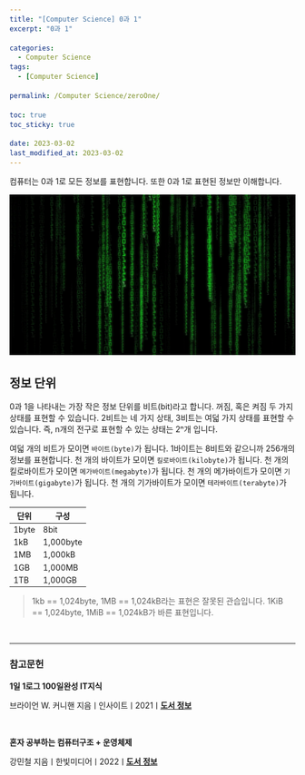 ```yaml
---
title: "[Computer Science] 0과 1"
excerpt: "0과 1"

categories:
  - Computer Science
tags:
  - [Computer Science]

permalink: /Computer Science/zeroOne/

toc: true
toc_sticky: true

date: 2023-03-02
last_modified_at: 2023-03-02
---
```


컴퓨터는 0과 1로 모든 정보를 표현합니다. 또한 0과 1로 표현된 정보만 이해합니다.

![zeroOne](/assets/images/posts_img/zeroOne.png)

## 정보 단위

0과 1을 나타내는 가장 작은 정보 단위를 비트(bit)라고 합니다. 꺼짐, 혹은 켜짐 두 가지 상태를 표현할 수 있습니다. 2비트는 네 가지 상태, 3비트는 여덟 가지 상태를 표현할 수 있습니다. 즉, n개의 전구로 표현할 수 있는 상태는 2ⁿ개 입니다.

여덟 개의 비트가 모이면 `바이트(byte)`가 됩니다. 1바이트는 8비트와 같으니까 256개의 정보를 표현합니다. 천 개의 바이트가 모이면 `킬로바이트(kilobyte)`가 됩니다. 천 개의 킬로바이트가 모이면 `메가바이트(megabyte)`가 됩니다. 천 개의 메가바이트가 모이면 `기가바이트(gigabyte)`가 됩니다. 천 개의 기가바이트가 모이면 `테라바이트(terabyte)`가 됩니다.

| 단위  | 구성      |
| ----- | --------- |
| 1byte | 8bit      |
| 1kB   | 1,000byte |
| 1MB   | 1,000kB   |
| 1GB   | 1,000MB   |
| 1TB   | 1,000GB   |

> 1kb == 1,024byte, 1MB == 1,024kB라는 표현은 잘못된 관습입니다.
> 1KiB == 1,024byte, 1MiB == 1,024kB가 바른 표현입니다.

<br>

---

### 참고문헌

**1일 1로그 100일완성 IT지식**

브라이언 W. 커니핸 지음ㅣ인사이트ㅣ2021ㅣ[**도서 정보**](https://product.kyobobook.co.kr/detail/S000001033125)

<br>

**혼자 공부하는 컴퓨터구조 + 운영체제**

강민철 지음ㅣ한빛미디어ㅣ2022ㅣ[**도서 정보**](https://product.kyobobook.co.kr/detail/S000061584886)
